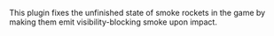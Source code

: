 This plugin fixes the unfinished state of smoke rockets in the game by making them emit visibility-blocking smoke upon impact.
